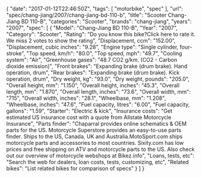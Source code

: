 {
    "date": "2017-01-12T22:46:50Z",
    "tags": [
        "motorbike",
        "spec"
    ],
    "url": "spec\/chang-jiang\/2007\/chang-jiang-bd-110-b",
    "title": "Scooter Chang-Jiang BD 110-B",
    "categories": "Scooter",
    "brands": "chang-jiang",
    "years": "2007",
    "spec": [
        {
            "Model": "Chang-Jiang BD 110-B",
            "Year": "2007",
            "Category": "Scooter",
            "Rating": "Do you know this bike?Click here to rate it. We miss 2 votes to show the rating",
            "Displacement, ccm": "152.00",
            "Displacement, cubic inches": "9.28",
            "Engine type": "Single cylinder, four-stroke",
            "Top speed, km\/h": "80.0",
            "Top speed, mph": "49.7",
            "Cooling system": "Air",
            "Greenhouse gases": "48.7 CO2 g\/km. (CO2 - Carbon dioxide emission)",
            "Front brakes": "Expanding brake (drum brake). Hand operation, drum",
            "Rear brakes": "Expanding brake (drum brake). Kick operation, drum",
            "Dry weight, kg": "93.0",
            "Dry weight, pounds": "205.0",
            "Overall height, mm": "1.150",
            "Overall height, inches": "45.3",
            "Overall length, mm": "1.870",
            "Overall length, inches": "73.6",
            "Overall width, mm": "715",
            "Overall width, inches": "28.1",
            "Wheelbase, mm": "1.208",
            "Wheelbase, inches": "47.6",
            "Fuel capacity, litres": "6.00",
            "Fuel capacity, gallons": "1.59",
            "Starter": "Electric & kick",
            "Insurance costs": "Get estimated US insurance cost with a quote from Allstate Motorcycle Insurance",
            "Parts finder": "Chaparral provides online schematics & OEM parts for the US.   Motorcycle Superstore provides an easy-to-use parts finder. Ships to the US, Canada, UK and Australia.MotoSport.com ships motorcycle parts and accessories to most countries.    Sixity.com has low prices and free shipping on ATV and motorcycle parts to the US. Also check out our overview of motorcycle webshops at Bikez.info",
            "Loans, tests, etc": "Search the web for dealers, loan costs, tests, customizing, etc",
            "Related bikes": "List related bikes for comparison of specs"
        }
    ]
}